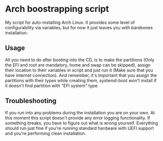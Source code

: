 # Arch boostrapping script
My script for auto-installing Arch Linux. It provides some level of configurability via variables, but for now it just leaves you with barebones installation. 
## Usage
All you need to do after booting into the CD, is to make the partitions (Only the EFI and root are mandatory, home and swap can be skipped), assign their location to their variables in script and just run it (Make sure that you have internet connection). And remember, it's important that you assign the partitions with their types while creating them, systemd-boot won't install if it doesn't find partition with "EFI system" type.
## Troubleshooting
If you run into any problems during the installation you are on your own. At this moment this script doesn't provide any error logging functionality. If something breaks, you have to figure out what is wrong yourself. Everything should run just fine if you're running standard hardware with UEFI support and you're performing clean installation.
